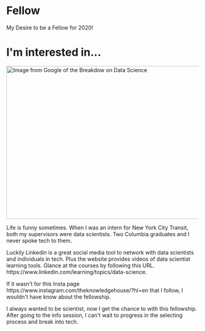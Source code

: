 <!DOCTYPE html>

# Fellow
My Desire to be a Fellow for 2020!
<html>
 
  <body>
  <h1>I'm interested in...</h1>	
  <img src= "https://www.dataquest.io/wp-content/uploads/2019/05/what-is-data-science.jpg" alt="Image from Google of the Breakdow on Data Science" width="600" height="400">	  

<p> Life is funny sometimes. When I was an intern for New York City Transit, both my supervisors were data scientists. Two Columbia graduates and I never spoke tech to them.</p>
<p>Luckily Linkedin is a great social media tool to network with data scientists and individuals in tech. Plus the website provides videos of data scientist learning tools. Glance at the courses by following this URL. https://www.linkedin.com/learning/topics/data-science.</p>

<p> If it wasn't for this Insta page https://www.instagram.com/theknowledgehouse/?hl=en that I follow, I wouldn't have know about the fellowship. </p>
<p> I always wanted to be scientist, now I get the chance to with this fellowship. <br>After going to the info session, I can't wait to progress in the selecting process and break into tech.</p>
	</body>
  </html>
